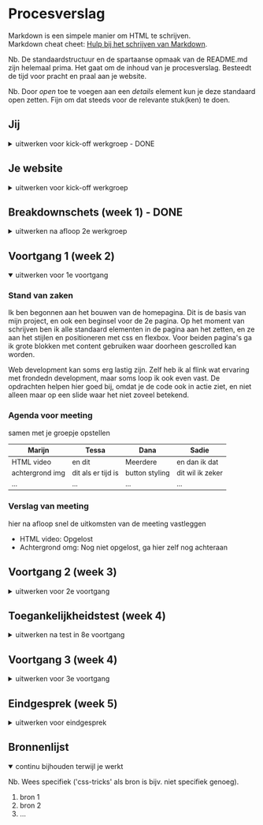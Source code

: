 # Procesverslag
Markdown is een simpele manier om HTML te schrijven.  
Markdown cheat cheet: [Hulp bij het schrijven van Markdown](https://github.com/adam-p/markdown-here/wiki/Markdown-Cheatsheet).

Nb. De standaardstructuur en de spartaanse opmaak van de README.md zijn helemaal prima. Het gaat om de inhoud van je procesverslag. Besteedt de tijd voor pracht en praal aan je website.

Nb. Door *open* toe te voegen aan een *details* element kun je deze standaard open zetten. Fijn om dat steeds voor de relevante stuk(ken) te doen.





## Jij

<details>
<summary>uitwerken voor kick-off werkgroep - DONE</summary>

### Auteur:
Marijn Molenaar

#### Je startniveau:
Zwart

#### Je focus:
Responsiveness
 
</details>





## Je website

<details>
<summary>uitwerken voor kick-off werkgroep</summary>

### Je opdracht:
https://www.sneakerjagers.com/

Voor mijn opdracht ga ik de website van Sneakerjagers namaken, met de focus op responsiveness. 
Ik vind het interessant om hier meer over te weten en hoe responsiveness in zijn werking gaat. 

#### Screenshot(s) van de eerste pagina (small screen): 
hier de naam van de pagina  
<img src="images/ss1.PNG" width="375px" alt="Homepagina van de site">

#### Screenshot(s) van de tweede pagina (small screen):
hier de naam van de pagina  
<img src="images/ss2.PNG" width="375px" alt="Sneaker-scroll pagina">
 
</details>



## Breakdownschets (week 1) - DONE

<details>
<summary>uitwerken na afloop 2e werkgroep</summary>

### de hele pagina: 
<img src="images/schets1.png" width="375px" alt="breakdown van de hele pagina">

### dynamisch deel (bijv menu): 
<img src="images/screenshot2.png" width="375px" alt="breakdown van een dynamisch deel">

### wellicht nog een dynamisch deel (bijv filter): 
<img src="images/screeshot3.png" width="375px" alt="breakdown van nog een dynamisch deel">

</details>





## Voortgang 1 (week 2)

<details open>
<summary>uitwerken voor 1e voortgang</summary>

### Stand van zaken
Ik ben begonnen aan het bouwen van de homepagina. Dit is de basis van mijn project, en ook een beginsel voor de 2e pagina. 
Op het moment van schrijven ben ik alle standaard elementen in de pagina aan het zetten, en ze aan het stijlen en positioneren
met css en flexbox. Voor beiden pagina's ga ik grote blokken met content gebruiken waar doorheen gescrolled kan worden.

Web development kan soms erg lastig zijn. Zelf heb ik al flink wat ervaring met frondedn development, maar soms loop ik ook even vast. 
De opdrachten helpen hier goed bij, omdat je de code ook in actie ziet, en niet alleen maar op een slide waar
het niet zoveel betekend. 


### Agenda voor meeting
samen met je groepje opstellen

| Marijn         | Tessa              | Dana         | Sadie            |
| ---            | ---                | ---          | ---              |
| HTML video     | en dit             | Meerdere     | en dan ik dat    |
| achtergrond img| dit als er tijd is |button styling| dit wil ik zeker |
| ...            | ...                | ...          | ...              |
 

### Verslag van meeting
hier na afloop snel de uitkomsten van de meeting vastleggen

- HTML video: Opgelost
- Achtergrond omg: Nog niet opgelost, ga hier zelf nog achteraan

</details>





## Voortgang 2 (week 3)

<details>
<summary>uitwerken voor 2e voortgang</summary>

### Stand van zaken
Het gaat de goede kant op met mijn site. De basis staat nu voor beiden pagina's. Ik ben nu bezig om alle elementen precies goed te positioneren,
en de content aan de site toe te voegen. Maar in principe heb ik nu een solide basis waar ik mee door kan gaan.

Er zijn nog wel wat aandachtspuntjes. Ik ben nu bezig om m.b.v. selectoren alle elementen aan te spreken en de juiste positie te geven. 
Sommige tekstblokjes staan nog niet helemaal recht onder de afbeeldingen, en die wil ik nog goed zien te krijgen. Ook ga ik de kopjes nog
een klein beetje aanpassen, die lijken ook nog niet helemaal op de echte website.

Over het algemeen gaat het goed. Ik heb nog wat to-do's, maar ik ben ervan overtuigd dat ik die allemaal kan aankaarten.

To do:
-Navigatiebalk goed krijgen
-Tekstblok onder sneakerstories sectie rechttrekken aan afbeelding
-Microinteractie toevoegen (zoekbalk of hamburgermenu)
-Site beter responsive maken


### Agenda voor meeting
samen met je groepje opstellen

| student 1      | student 2          | student 3    | student 4        |
| ---            | ---                | ---          | ---              |
| dit bespreken  | en dit             | en ik dit    | en dan ik dat    |
| en dat ook nog | dit als er tijd is | nog een punt | dit wil ik zeker |
| ...            | ...                | ...          | ...              |


### Verslag van meeting
hier na afloop snel de uitkomsten van de meeting vastleggen

- punt 1
- punt 2
- nog een punt
- ...

</details>





## Toegankelijkheidstest (week 4)

<details>
<summary>uitwerken na test in 8e voortgang</summary>

### Bevindingen
Lijst met je bevindingen die in de test naar voren kwamen:

- Toetsenbord: Tab werkt nog niet op afbeeldingen/sneakerblokken, omdat deze elementen nog niet kilkbaar zijn d.m.v. een button of ander klikbaar element
- Parkingson: Mijn website is enigsinds goed te gebruiken omdat de buttons groot zijn. 

- Zichtbeperking: De tekst en afbeeldingen zijn goed zichtbaar met zichtbeperkingen

- Concentratieproblemen: De site is te gebruiken terwijl ik een ballon hooghoud

- Screenreader: De screenreader kan alle elementen op de pagina voorlezen, behalve de footer            

#### TAB toets werkt niet overal
SOmmige delen van de site waren niet toegankelijk met de tab toets, omdat die items niet als detecteerbaar element waren gecodeerd, zoals een button of een link. Dit heb ik opgelost door deze elementen waar nodig binnen een <a></a> tag te zetten, zodat ze detecteerbaar werden.




#### Motorische handicap 
Ik heb de website getest met de schokband om, die de gevolgen van parkingson moeten simuleren. Uit deze test is gebleken dat de website nog goed te gebruiken is, omdat mijn site veel gebruikt maakt van grote, klikbare vlakken die makkelijk aangeklikt kunnen worden. 


#### Zichtsbeperking
Ik heb de website getest met een aantal zichtbeperkende brillen. Uit deze test is gebleken dat de tekst nog goed leesbaar is, omdat de tekst op een witte achtergrond staat die veel licht afgeeft.


#### Screenreader
Ik heb een screenreader door de website heen laten lezen. Alle klikbare elementen en tekst kan worden afgelezen, behalve die in de footer. Waar dit aan ligt wil ik nog uitzoeken. Het liefst zou ik wel willen dat dit afgelezen kan worden omdat mijn naam hierin staat en ook de bronvermelding van de afbeeldingen.

</details>





## Voortgang 3 (week 4)

<details>
<summary>uitwerken voor 3e voortgang</summary>

### Stand van zaken
De basis staat nu, alleen moet ik nog de HTML volgens de standaard indelen. Hiervoor kan ik de w3c validator gebruiken om te testen of alles correct staat. Ook kan ik nog wat onnodige css en HTML code weghalen. Dot optimaliseert mijn site en maakt het bestand kleiner. 


### Agenda voor meeting
samen met je groepje opstellen

| student 1      | student 2          | student 3    | student 4        |
| ---            | ---                | ---          | ---              |
| dit bespreken  | en dit             | en ik dit    | en dan ik dat    |
| en dat ook nog | dit als er tijd is | nog een punt | dit wil ik zeker |
| ...            | ...                | ...          | ...              |


### Verslag van meeting
hier na afloop snel de uitkomsten van de meeting vastleggen

- punt 1
- punt 2
- nog een punt
- ...

</details>





## Eindgesprek (week 5)

<details>
<summary>uitwerken voor eindgesprek</summary>

### Stand van zaken
hier dit ging goed & dit was lastig (neem ook screenshots op van delen van je website en code)

### Screenshot(s)

hier screenshot(s) van je eindresultaat

</details>





## Bronnenlijst

<details open>
<summary>continu bijhouden terwijl je werkt</summary>

Nb. Wees specifiek ('css-tricks' als bron is bijv. niet specifiek genoeg).

1. bron 1
2. bron 2
3. ...

</details>